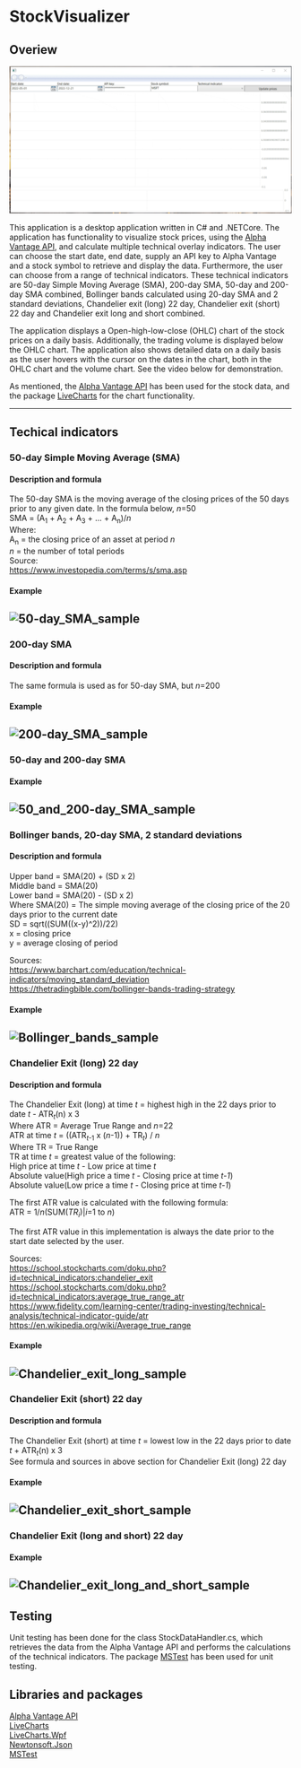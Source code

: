 # StockVisualizer
## Overiew
![GIF showing demo of the application](https://github.com/Alex01234/StockVisualizer/blob/main/StockVisualizer_demo.gif?)

This application is a desktop application written in C# and .NETCore. The application has functionality to visualize stock prices, using the [Alpha Vantage API](https://www.alphavantage.co/), and calculate multiple technical overlay indicators. The user can choose the start date, end date, supply an API key to Alpha Vantage and a stock symbol to retrieve and display the data. Furthermore, the user can choose from a range of technical indicators. These technical indicators are 50-day Simple Moving Average (SMA), 200-day SMA, 50-day and 200-day SMA combined, Bollinger bands calculated using 20-day SMA and 2 standard deviations, Chandelier exit (long) 22 day, Chandelier exit (short) 22 day and Chandelier exit long and short combined. 

The application displays a Open-high-low-close (OHLC) chart of the stock prices on a daily basis. Additionally, the trading volume is displayed below the OHLC chart. The application also shows detailed data on a daily basis as the user hovers with the cursor on the dates in the chart, both in the OHLC chart and the volume chart. See the video below for demonstration.

As mentioned, the [Alpha Vantage API](https://www.alphavantage.co/documentation/) has been used for the stock data, and the package [LiveCharts](https://www.nuget.org/packages/LiveCharts) for the chart functionality. 

---
## Techical indicators
### 50-day Simple Moving Average (SMA)
#### Description and formula
The 50-day SMA is the moving average of the closing prices of the 50 days prior to any given date. In the formula below, *n*=50 <br />
SMA = (A<sub>1</sub> + A<sub>2</sub> + A<sub>3</sub> + ... + A<sub>n</sub>)/*n* <br />
Where: <br />
A<sub>n</sub> = the closing price of an asset at period *n* <br />
*n* = the number of total periods <br />
Source: <br />
https://www.investopedia.com/terms/s/sma.asp
#### Example
![50-day_SMA_sample](https://user-images.githubusercontent.com/39235916/209172299-68df743e-5746-4f82-b8af-628e258192c9.PNG)
---

### 200-day SMA
#### Description and formula
The same formula is used as for 50-day SMA, but *n*=200 <br />
#### Example
![200-day_SMA_sample](https://user-images.githubusercontent.com/39235916/209172390-7dbf703b-90c8-4d66-bf06-fb0a88e0f749.PNG)
---

### 50-day and 200-day SMA
#### Example
![50_and_200-day_SMA_sample](https://user-images.githubusercontent.com/39235916/209172465-1c4c699f-dd8e-4df1-8bc1-277e58a6b5a2.PNG)
---

### Bollinger bands, 20-day SMA, 2 standard deviations
#### Description and formula
Upper band = SMA(20) + (SD x 2) <br />
Middle band = SMA(20) <br />
Lower band = SMA(20) - (SD x 2) <br />
Where SMA(20) = The simple moving average of the closing price of the 20 days prior to the current date <br />
SD = sqrt((SUM((x-y)^2))/22) <br />
x = closing price <br />
y = average closing of period <br />

Sources: <br />
https://www.barchart.com/education/technical-indicators/moving_standard_deviation <br />
https://thetradingbible.com/bollinger-bands-trading-strategy <br />
#### Example
![Bollinger_bands_sample](https://user-images.githubusercontent.com/39235916/209172574-db5cfa67-1a43-42a0-a3a2-5b7618b6b8fe.PNG)
---

### Chandelier Exit (long) 22 day
#### Description and formula
The Chandelier Exit (long) at time *t* = highest high in the 22 days prior to date *t* - ATR<sub>*t*</sub>(n) x 3 <br />
Where ATR = Average True Range and *n*=22<br />
ATR at time *t* = ((ATR<sub>*t*-1</sub> x (*n*-1)) + TR<sub>*t*</sub>) / *n* <br />
Where TR = True Range <br />
TR at time *t* = greatest value of the following: <br />
High price at time *t* - Low price at time *t* <br />
Absolute value(High price a time *t* - Closing price at time *t-1*) <br />
Absolute value(Low price a time *t* - Closing price at time *t-1*) <br />

The first ATR value is calculated with the following formula: <br />
ATR = 1/*n*(SUM(*TR*<sub>*i*</sub>)|*i*=1 to *n*) <br />

The first ATR value in this implementation is always the date prior to the start date selected by the user.

Sources: <br />
https://school.stockcharts.com/doku.php?id=technical_indicators:chandelier_exit <br />
https://school.stockcharts.com/doku.php?id=technical_indicators:average_true_range_atr <br />
https://www.fidelity.com/learning-center/trading-investing/technical-analysis/technical-indicator-guide/atr <br />
https://en.wikipedia.org/wiki/Average_true_range <br />
#### Example
![Chandelier_exit_long_sample](https://user-images.githubusercontent.com/39235916/209172632-43a8ab1b-d71f-4e87-8865-ac8070dd5c15.PNG)
---

### Chandelier Exit (short) 22 day
#### Description and formula
The Chandelier Exit (short) at time *t* = lowest low in the 22 days prior to date *t* + ATR<sub>*t*</sub>(n) x 3 <br />
See formula and sources in above section for Chandelier Exit (long) 22 day 
#### Example
![Chandelier_exit_short_sample](https://user-images.githubusercontent.com/39235916/209172670-d1c64233-2140-4241-b40e-0b64ada7a3dc.PNG)
---

### Chandelier Exit (long and short) 22 day
#### Example
![Chandelier_exit_long_and_short_sample](https://user-images.githubusercontent.com/39235916/209172700-27de119c-7d6f-4bc3-9771-84edf7bb8bfe.PNG)
---

## Testing
Unit testing has been done for the class StockDataHandler.cs, which retrieves the data from the Alpha Vantage API and performs the calculations of the technical indicators. The package [MSTest](https://www.nuget.org/packages/MSTest.TestFramework/2.2.10 ) has been used for unit testing. 

## Libraries and packages
[Alpha Vantage API](https://www.alphavantage.co/)  <br />
[LiveCharts](https://www.nuget.org/packages/LiveCharts)  <br />
[LiveCharts.Wpf](https://www.nuget.org/packages/LiveCharts.Wpf)  <br />
[Newtonsoft.Json](https://www.nuget.org/packages/Newtonsoft.Json/)  <br />
[MSTest](https://www.nuget.org/packages/MSTest.TestFramework)  <br />
